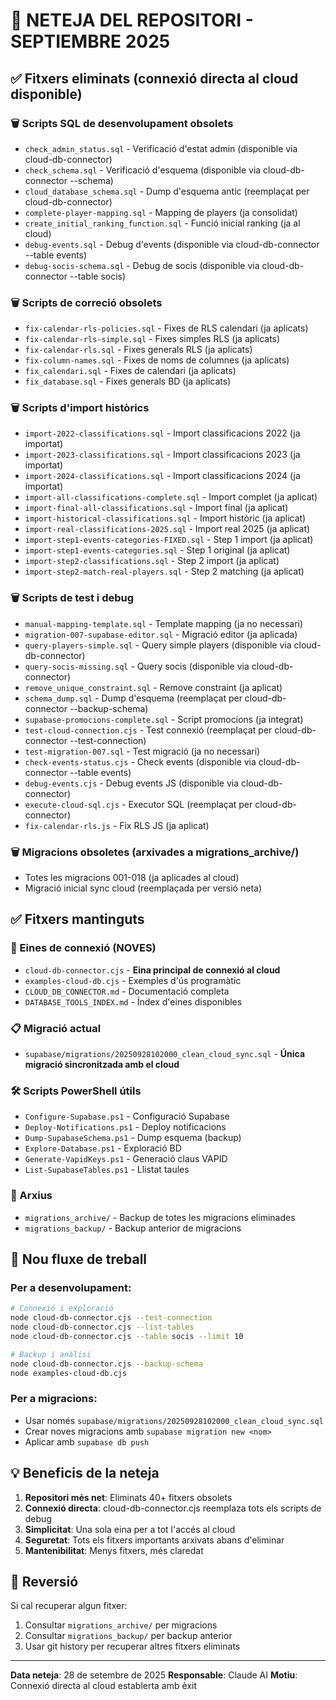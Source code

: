 # 🧹 NETEJA DEL REPOSITORI - SEPTIEMBRE 2025

## ✅ Fitxers eliminats (connexió directa al cloud disponible)

### 🗑️ Scripts SQL de desenvolupament obsolets
- `check_admin_status.sql` - Verificació d'estat admin (disponible via cloud-db-connector)
- `check_schema.sql` - Verificació d'esquema (disponible via cloud-db-connector --schema)
- `cloud_database_schema.sql` - Dump d'esquema antic (reemplaçat per cloud-db-connector)
- `complete-player-mapping.sql` - Mapping de players (ja consolidat)
- `create_initial_ranking_function.sql` - Funció inicial ranking (ja al cloud)
- `debug-events.sql` - Debug d'events (disponible via cloud-db-connector --table events)
- `debug-socis-schema.sql` - Debug de socis (disponible via cloud-db-connector --table socis)

### 🗑️ Scripts de correció obsolets
- `fix-calendar-rls-policies.sql` - Fixes de RLS calendari (ja aplicats)
- `fix-calendar-rls-simple.sql` - Fixes simples RLS (ja aplicats)
- `fix-calendar-rls.sql` - Fixes generals RLS (ja aplicats)
- `fix-column-names.sql` - Fixes de noms de columnes (ja aplicats)
- `fix_calendari.sql` - Fixes de calendari (ja aplicats)
- `fix_database.sql` - Fixes generals BD (ja aplicats)

### 🗑️ Scripts d'import històrics
- `import-2022-classifications.sql` - Import classificacions 2022 (ja importat)
- `import-2023-classifications.sql` - Import classificacions 2023 (ja importat)
- `import-2024-classifications.sql` - Import classificacions 2024 (ja importat)
- `import-all-classifications-complete.sql` - Import complet (ja aplicat)
- `import-final-all-classifications.sql` - Import final (ja aplicat)
- `import-historical-classifications.sql` - Import històric (ja aplicat)
- `import-real-classifications-2025.sql` - Import real 2025 (ja aplicat)
- `import-step1-events-categories-FIXED.sql` - Step 1 import (ja aplicat)
- `import-step1-events-categories.sql` - Step 1 original (ja aplicat)
- `import-step2-classifications.sql` - Step 2 import (ja aplicat)
- `import-step2-match-real-players.sql` - Step 2 matching (ja aplicat)

### 🗑️ Scripts de test i debug
- `manual-mapping-template.sql` - Template mapping (ja no necessari)
- `migration-007-supabase-editor.sql` - Migració editor (ja aplicada)
- `query-players-simple.sql` - Query simple players (disponible via cloud-db-connector)
- `query-socis-missing.sql` - Query socis (disponible via cloud-db-connector)
- `remove_unique_constraint.sql` - Remove constraint (ja aplicat)
- `schema_dump.sql` - Dump d'esquema (reemplaçat per cloud-db-connector --backup-schema)
- `supabase-promocions-complete.sql` - Script promocions (ja integrat)
- `test-cloud-connection.cjs` - Test connexió (reemplaçat per cloud-db-connector --test-connection)
- `test-migration-007.sql` - Test migració (ja no necessari)
- `check-events-status.cjs` - Check events (disponible via cloud-db-connector --table events)
- `debug-events.cjs` - Debug events JS (disponible via cloud-db-connector)
- `execute-cloud-sql.cjs` - Executor SQL (reemplaçat per cloud-db-connector)
- `fix-calendar-rls.js` - Fix RLS JS (ja aplicat)

### 🗑️ Migracions obsoletes (arxivades a migrations_archive/)
- Totes les migracions 001-018 (ja aplicades al cloud)
- Migració inicial sync cloud (reemplaçada per versió neta)

## ✅ Fitxers mantinguts

### 🔧 Eines de connexió (NOVES)
- `cloud-db-connector.cjs` - **Eina principal de connexió al cloud**
- `examples-cloud-db.cjs` - Exemples d'ús programàtic
- `CLOUD_DB_CONNECTOR.md` - Documentació completa
- `DATABASE_TOOLS_INDEX.md` - Índex d'eines disponibles

### 📋 Migració actual
- `supabase/migrations/20250928102000_clean_cloud_sync.sql` - **Única migració sincronitzada amb el cloud**

### 🛠️ Scripts PowerShell útils
- `Configure-Supabase.ps1` - Configuració Supabase
- `Deploy-Notifications.ps1` - Deploy notificacions
- `Dump-SupabaseSchema.ps1` - Dump esquema (backup)
- `Explore-Database.ps1` - Exploració BD
- `Generate-VapidKeys.ps1` - Generació claus VAPID
- `List-SupabaseTables.ps1` - Llistat taules

### 📁 Arxius
- `migrations_archive/` - Backup de totes les migracions eliminades
- `migrations_backup/` - Backup anterior de migracions

## 🎯 Nou fluxe de treball

### Per a desenvolupament:
```bash
# Connexió i exploració
node cloud-db-connector.cjs --test-connection
node cloud-db-connector.cjs --list-tables
node cloud-db-connector.cjs --table socis --limit 10

# Backup i anàlisi
node cloud-db-connector.cjs --backup-schema
node examples-cloud-db.cjs
```

### Per a migracions:
- Usar només `supabase/migrations/20250928102000_clean_cloud_sync.sql`
- Crear noves migracions amb `supabase migration new <nom>`
- Aplicar amb `supabase db push`

## 💡 Beneficis de la neteja

1. **Repositori més net**: Eliminats 40+ fitxers obsolets
2. **Connexió directa**: cloud-db-connector.cjs reemplaza tots els scripts de debug
3. **Simplicitat**: Una sola eina per a tot l'accés al cloud
4. **Seguretat**: Tots els fitxers importants arxivats abans d'eliminar
5. **Mantenibilitat**: Menys fitxers, més claredat

## 🔄 Reversió

Si cal recuperar algun fitxer:
1. Consultar `migrations_archive/` per migracions
2. Consultar `migrations_backup/` per backup anterior
3. Usar git history per recuperar altres fitxers eliminats

---

**Data neteja**: 28 de setembre de 2025
**Responsable**: Claude AI
**Motiu**: Connexió directa al cloud establerta amb èxit